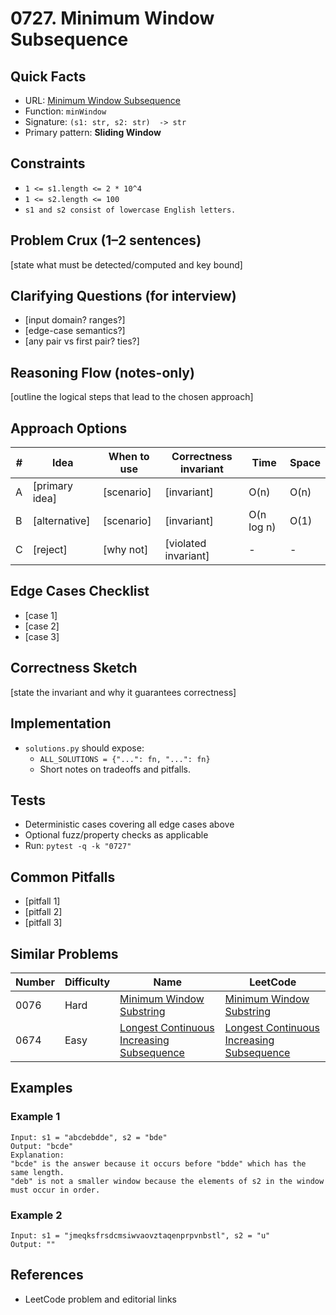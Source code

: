 # 0727. Minimum Window Subsequence

## Quick Facts

- URL: [Minimum Window Subsequence](https://leetcode.com/problems/minimum-window-subsequence/)
- Function: `minWindow`
- Signature: `(s1: str, s2: str)  -> str`
- Primary pattern: **Sliding Window**

## Constraints

- `1 <= s1.length <= 2 * 10^4`
- `1 <= s2.length <= 100`
- `s1 and s2 consist of lowercase English letters.`

## Problem Crux (1–2 sentences)

[state what must be detected/computed and key bound]

## Clarifying Questions (for interview)

- [input domain? ranges?]
- [edge-case semantics?]
- [any pair vs first pair? ties?]

## Reasoning Flow (notes-only)

[outline the logical steps that lead to the chosen approach]

## Approach Options

| # | Idea | When to use | Correctness invariant | Time | Space |
|---|------|-------------|-----------------------|------|-------|
| A | [primary idea] | [scenario] | [invariant] | O(n) | O(n) |
| B | [alternative] | [scenario] | [invariant] | O(n log n) | O(1) |
| C | [reject] | [why not] | [violated invariant] | - | - |

## Edge Cases Checklist

- [case 1]
- [case 2]
- [case 3]

## Correctness Sketch

[state the invariant and why it guarantees correctness]

## Implementation

- `solutions.py` should expose:
  - `ALL_SOLUTIONS = {"...": fn, "...": fn}`
  - Short notes on tradeoffs and pitfalls.

## Tests

- Deterministic cases covering all edge cases above
- Optional fuzz/property checks as applicable
- Run: `pytest -q -k "0727"`

## Common Pitfalls

- [pitfall 1]
- [pitfall 2]
- [pitfall 3]

## Similar Problems

| Number | Difficulty | Name | LeetCode |
|---|---|---|---|
| 0076 | Hard | [Minimum Window Substring](../0076-minimum-window-substring/readme.md) | [Minimum Window Substring](https://leetcode.com/problems/minimum-window-substring/) |
| 0674 | Easy | [Longest Continuous Increasing Subsequence](../0674-longest-continuous-increasing-subsequence/readme.md) | [Longest Continuous Increasing Subsequence](https://leetcode.com/problems/longest-continuous-increasing-subsequence/) |

## Examples

### Example 1

```text
Input: s1 = "abcdebdde", s2 = "bde"
Output: "bcde"
Explanation: 
"bcde" is the answer because it occurs before "bdde" which has the same length.
"deb" is not a smaller window because the elements of s2 in the window must occur in order.
```

### Example 2

```text
Input: s1 = "jmeqksfrsdcmsiwvaovztaqenprpvnbstl", s2 = "u"
Output: ""
```

## References

- LeetCode problem and editorial links
